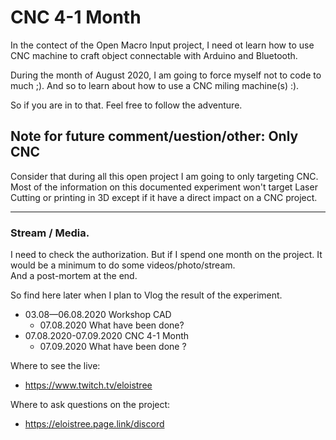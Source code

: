 # CNC 4-1 Month
In the contect of the Open Macro Input project, I need ot learn how to use CNC machine to craft object connectable with Arduino and Bluetooth.

During the month of August 2020, I am going to force myself not to code to much ;).
And so to learn about how to use a CNC miling machine(s) :).

So if you are in to that. Feel free to follow the adventure.


## Note for future comment/uestion/other: Only CNC
Consider that during all this open project I am going to only targeting CNC.
Most of the information on this documented experiment won't target Laser Cutting or printing in 3D except if it have a direct impact on a CNC project.

------------------------------------

### Stream / Media.
I need to check the authorization.
But if I spend one month on the project.
It would be a minimum to do some videos/photo/stream.  
And a post-mortem at the end.  

So find here later when I plan to Vlog the result of the experiment.
- 03.08—06.08.2020 Workshop CAD
  - 07.08.2020 What have been done? 
- 07.08.2020-07.09.2020 CNC 4-1 Month
  - 07.09.2020 What have been done ?
  
Where to see the live:  
- https://www.twitch.tv/eloistree  

Where to ask questions on the project:  
- https://eloistree.page.link/discord  
